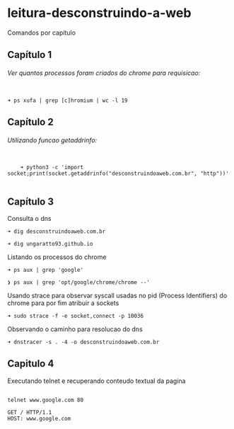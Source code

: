 # leitura-desconstruindo-a-web

Comandos por capítulo

<h2>Capítulo 1</h2>

<h6>Ver quantos processos foram criados do chrome para requisicao:
</h6>
  <code>
➜ ps xufa | grep [c]hromium | wc -l 19
</code>

<h2>Capítulo 2</h2>

<h6>Utilizando funcao getaddrinfo:
</h6>
  <code>
    ➜ python3 -c 'import socket;print(socket.getaddrinfo("desconstruindoaweb.com.br", "http"))'
  </code>

<h2>Capítulo 3</h2>
<p>Consulta o dns</p>
<p>
  <code>➜ dig desconstruindoaweb.com.br</code>
</p>
<p>
  <code>➜ dig ungaratto93.github.io</code>
</p>

<p>Listando os processos do chrome</p>
<p>
  <code>➜ ps aux | grep 'google'</code>
</p>
<p>
  <code>❯ ps aux | grep 'opt/google/chrome/chrome --'</code>
</p

<p>Usando strace para observar syscall usadas no pid (Process Identifiers) do chrome para por fim atribuir a sockets </p>
<p>
  <code>➜ sudo strace -f -e socket,connect -p 10036</code>
</p>

<p>Observando o caminho para resolucao do dns</p>
<p><code>➜ dnstracer -s . -4 -o desconstruindoaweb.com.br</code></p>

<h2>Capitulo 4</h2>
<p>Executando telnet e recuperando conteudo textual da pagina</p>
<p>
  <code>
telnet www.google.com 80
  </code>
<code>
GET / HTTP/1.1       
HOST: www.google.com</code>
</p>
